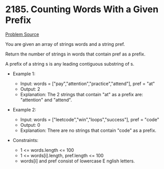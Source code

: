 # 2185. Counting Words With a Given Prefix

[Problem Source](https://leetcode.com/problems/counting-words-with-a-given-prefix/description/)

You are given an array of strings words and a string pref.

Return the number of strings in words that contain pref as a prefix.

A prefix of a string s is any leading contiguous substring of s.

* Example 1:

    - Input: words = ["pay","attention","practice","attend"], pref = "at"
    - Output: 2
    - Explanation: The 2 strings that contain "at" as a prefix are: "attention" and "attend".

* Example 2:

    - Input: words = ["leetcode","win","loops","success"], pref = "code"
    - Output: 0
    - Explanation: There are no strings that contain "code" as a prefix.

* Constraints:

    - 1 <= words.length <= 100
    - 1 <= words[i].length, pref.length <= 100
    - words[i] and pref consist of lowercase E  nglish letters.

